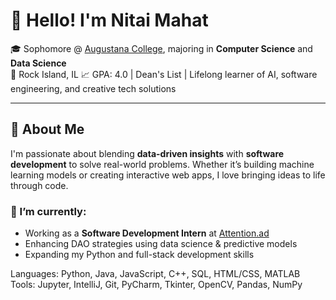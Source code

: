 # 👋 Hello! I'm Nitai Mahat

🎓 Sophomore @ [Augustana College](https://www.augustana.edu/), majoring in **Computer Science** and **Data Science**  
📍 Rock Island, IL
📈 GPA: 4.0 | Dean's List | Lifelong learner of AI, software engineering, and creative tech solutions

---

## 🧠 About Me

I'm passionate about blending **data-driven insights** with **software development** to solve real-world problems. Whether it’s building machine learning models or creating interactive web apps, I love bringing ideas to life through code.

### 🔭 I’m currently:
- Working as a **Software Development Intern** at [Attention.ad](https://attention.ad)
- Enhancing DAO strategies using data science & predictive models
- Expanding my Python and full-stack development skills


Languages: Python, Java, JavaScript, C++, SQL, HTML/CSS, MATLAB  
Tools: Jupyter, IntelliJ, Git, PyCharm, Tkinter, OpenCV, Pandas, NumPy  
